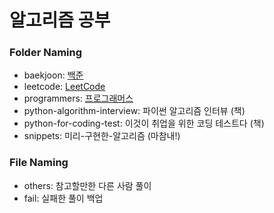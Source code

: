 # 알고리즘 공부
### Folder Naming
- baekjoon: [백준](https://www.acmicpc.net/)
- leetcode: [LeetCode](https://leetcode.com/)
- programmers: [프로그래머스](https://programmers.co.kr/)
- python-algorithm-interview: 파이썬 알고리즘 인터뷰 (책)
- python-for-coding-test: 이것이 취업을 위한 코딩 테스트다 (책)
- snippets: 미리-구현한-알고리즘 (마참내!)
### File Naming
- others: 참고할만한 다른 사람 풀이
- fail: 실패한 풀이 백업